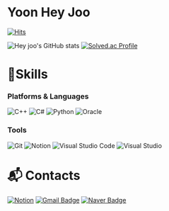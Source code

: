 # Yoon Hey Joo 

[![Hits](https://hits.seeyoufarm.com/api/count/incr/badge.svg?url=https%3A%2F%2Fgithub.com%2Funaexoo&count_bg=%23FFCECE&title_bg=%23FF9090&icon=&icon_color=%23FFCBCB&title=hits&edge_flat=false)](https://hits.seeyoufarm.com)

![Hey joo's GitHub stats](https://github-readme-stats.vercel.app/api?username=unaexoo&show_icons=true&theme=dracula)
[![Solved.ac Profile](http://mazassumnida.wtf/api/v2/generate_badge?boj=dbspwn1321)](https://solved.ac/dbspwn1321)

# 💪Skills
### Platforms & Languages
![C++](https://img.shields.io/badge/C%2B%2B-00599C.svg?&style=for-the-badge&logo=C%2B%2B&logoColor=white)
![C#](https://img.shields.io/badge/C%23-512BD4.svg?&style=for-the-badge&logo=C%23&logoColor=white)
![Python](https://img.shields.io/badge/Python-3776AB.svg?&style=for-the-badge&logo=Python&logoColor=white)
![Oracle](https://img.shields.io/badge/Oracle-F80000.svg?&style=for-the-badge&logo=Oracle&logoColor=white)


### Tools
![Git](https://img.shields.io/badge/Git-F05032.svg?&style=for-the-badge&logo=Git&logoColor=white)
![Notion](https://img.shields.io/badge/Notion-000000.svg?&style=for-the-badge&logo=Notion&logoColor=white)
![Visual Studio Code](https://img.shields.io/badge/Visual%20Studio%20Code-007ACC.svg?&style=for-the-badge&logo=Visual%20Studio%20Code&logoColor=white)
![Visual Studio](https://img.shields.io/badge/Visual%20Studio-5C2D91.svg?&style=for-the-badge&logo=Visual%20Studio&logoColor=white)
 
# :mailbox_with_mail: Contacts
[![Notion](https://img.shields.io/badge/Notion-000000.svg?&style=for-the-badge&logo=Notion&logoColor=white)](https://unaexoo.notion.site/Coding-bef6d263675844a1a6575d3eae9a9199)
[![Gmail Badge](https://img.shields.io/badge/Gmail-d14836?style=flat-square&logo=Gmail&logoColor=white&link=mailto:assaw102@gamil.com)](mailto:assaw102@gamil.com)
[![Naver Badge](https://img.shields.io/badge/Naver-03C75A?style=flat-square&logo=Naver&logoColor=white&link=mailto:dbspwn1321@naver.com)](mailto:dbspwn1321@naver.com)

